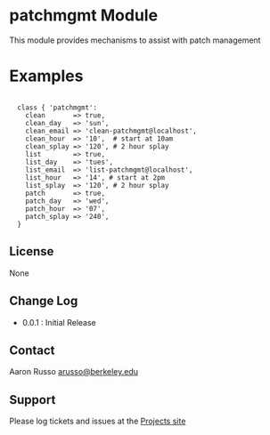 # patchmgmt Module #

This module provides mechanisms to assist with patch management

# Examples #

<pre><code>
  class { 'patchmgmt':
    clean       => true,
    clean_day   => 'sun',
    clean_email => 'clean-patchmgmt@localhost',
    clean_hour  => '10',  # start at 10am
    clean_splay => '120', # 2 hour splay
    list        => true,
    list_day    => 'tues',
    list_email  => 'list-patchmgmt@localhost',
    list_hour   => '14', # start at 2pm
    list_splay  => '120', # 2 hour splay
    patch       => true,
    patch_day   => 'wed',
    patch_hour  => '07',
    patch_splay => '240',
  }
</code></pre>
 
License
-------

None

Change Log
----------

* 0.0.1 : Initial Release

Contact
-------

Aaron Russo <arusso@berkeley.edu>

Support
-------

Please log tickets and issues at the
[Projects site](https://github.com/arusso23/puppet-patchmgmt/issues/)
